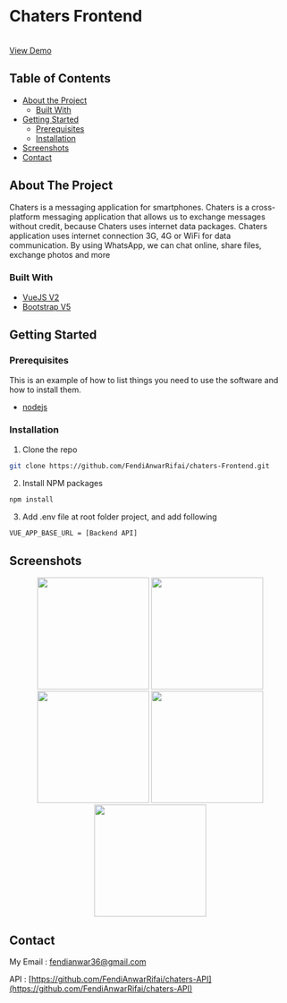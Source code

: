<!--
*** Thanks for checking out this README Template. If you have a suggestion that would
*** make this better, please fork the repo and create a pull request or simply open
*** an issue with the tag "enhancement".
*** Thanks again! Now go create something AMAZING! :D
-->


<br />

# Chaters Frontend
  <p>
    <br />
    <a href="https://chaters.netlify.app">View Demo</a>
  </p>



<!-- TABLE OF CONTENTS -->
## Table of Contents

* [About the Project](#about-the-project)
  * [Built With](#built-with)
* [Getting Started](#getting-started)
  * [Prerequisites](#prerequisites)
  * [Installation](#installation)
* [Screenshots](#screenshots)
* [Contact](#contact)



<!-- ABOUT THE PROJECT -->
## About The Project


Chaters is a messaging application for smartphones. Chaters is a cross-platform messaging application that allows us to exchange messages without credit, because Chaters uses internet data packages. Chaters application uses internet connection 3G, 4G or WiFi for data communication. By using WhatsApp, we can chat online, share files, exchange photos and more

### Built With

* [VueJS V2](https://vuejs.org/v2/guide/)
* [Bootstrap V5](https://getbootstrap.com/docs/5.0/getting-started/introduction/)


<!-- GETTING STARTED -->
## Getting Started

### Prerequisites

This is an example of how to list things you need to use the software and how to install them.

* [nodejs](https://nodejs.org/en/download/)

### Installation

1. Clone the repo
```sh
git clone https://github.com/FendiAnwarRifai/chaters-Frontend.git
```
2. Install NPM packages
```sh
npm install
```
3. Add .env file at root folder project, and add following
```sh
VUE_APP_BASE_URL = [Backend API]
```



<!-- ROADMAP -->
## Screenshots

<p align='center'>
  <span>
      <image width="200" src='./screenshots/login.PNG' />
      <image width="200" src='./screenshots/register.PNG' />
      <image width="200" src='./screenshots/my-profile.PNG' />
      <image width="200" src='./screenshots/chat-friend.PNG' />
      <image width="200" src='./screenshots/info-friend.PNG' />


<!-- CONTACT -->
## Contact

My Email : fendianwar36@gmail.com

API : [https://github.com/FendiAnwarRifai/chaters-API](https://github.com/FendiAnwarRifai/chaters-API)

